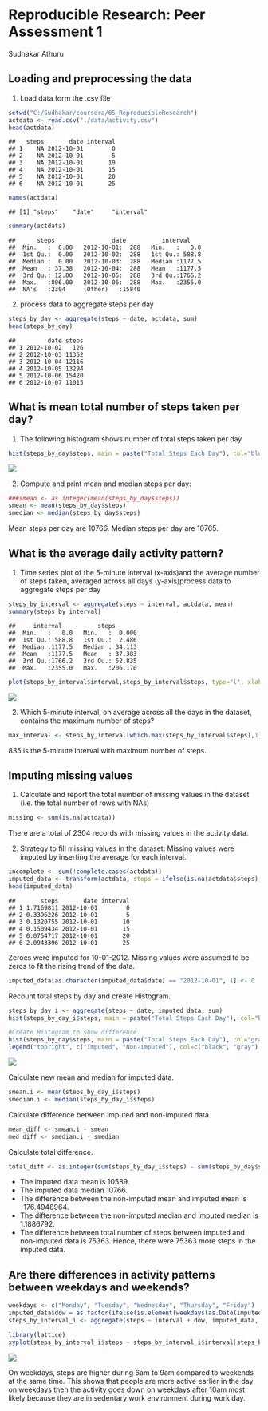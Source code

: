 # Reproducible Research: Peer Assessment 1
Sudhakar Athuru  

## Loading and preprocessing the data
1. Load data form the .csv file


```r
setwd("C:/Sudhakar/coursera/05_ReproducibleResearch")
actdata <- read.csv("./data/activity.csv")
head(actdata)
```

```
##   steps       date interval
## 1    NA 2012-10-01        0
## 2    NA 2012-10-01        5
## 3    NA 2012-10-01       10
## 4    NA 2012-10-01       15
## 5    NA 2012-10-01       20
## 6    NA 2012-10-01       25
```

```r
names(actdata)
```

```
## [1] "steps"    "date"     "interval"
```

```r
summary(actdata)
```

```
##      steps                date          interval     
##  Min.   :  0.00   2012-10-01:  288   Min.   :   0.0  
##  1st Qu.:  0.00   2012-10-02:  288   1st Qu.: 588.8  
##  Median :  0.00   2012-10-03:  288   Median :1177.5  
##  Mean   : 37.38   2012-10-04:  288   Mean   :1177.5  
##  3rd Qu.: 12.00   2012-10-05:  288   3rd Qu.:1766.2  
##  Max.   :806.00   2012-10-06:  288   Max.   :2355.0  
##  NA's   :2304     (Other)   :15840
```

2. process data to aggregate steps per day

```r
steps_by_day <- aggregate(steps ~ date, actdata, sum)
head(steps_by_day)
```

```
##         date steps
## 1 2012-10-02   126
## 2 2012-10-03 11352
## 3 2012-10-04 12116
## 4 2012-10-05 13294
## 5 2012-10-06 15420
## 6 2012-10-07 11015
```

## What is mean total number of steps taken per day?
1. The following histogram shows number of total steps taken per day

```r
hist(steps_by_day$steps, main = paste("Total Steps Each Day"), col="blue", xlab="Number of Steps")
```

![](PA1_template_files/figure-html/unnamed-chunk-3-1.png)<!-- -->

2. Compute and print mean and median steps per day:

```r
###smean <- as.integer(mean(steps_by_day$steps))
smean <- mean(steps_by_day$steps)
smedian <- median(steps_by_day$steps)
```
Mean steps per day are 10766. Median steps per day are 10765.

## What is the average daily activity pattern?
1. Time series plot of the 5-minute interval (x-axis)and the average number of steps taken, averaged across all days (y-axis)process data to aggregate steps per day


```r
steps_by_interval <- aggregate(steps ~ interval, actdata, mean)
summary(steps_by_interval)
```

```
##     interval          steps        
##  Min.   :   0.0   Min.   :  0.000  
##  1st Qu.: 588.8   1st Qu.:  2.486  
##  Median :1177.5   Median : 34.113  
##  Mean   :1177.5   Mean   : 37.383  
##  3rd Qu.:1766.2   3rd Qu.: 52.835  
##  Max.   :2355.0   Max.   :206.170
```

```r
plot(steps_by_interval$interval,steps_by_interval$steps, type="l", xlab="Interval", ylab="Number of Steps",main="Average Number of Steps per Day by Interval")
```

![](PA1_template_files/figure-html/unnamed-chunk-4-1.png)<!-- -->

2. Which 5-minute interval, on average across all the days in the dataset,
contains the maximum number of steps?


```r
max_interval <- steps_by_interval[which.max(steps_by_interval$steps),1]
```

835 is the 5-minute interval with maximum number of steps.


## Imputing missing values

1. Calculate and report the total number of missing values in the dataset
(i.e. the total number of rows with NAs)

```r
missing <- sum(is.na(actdata))
```
There are a total of 2304 records with missing values in the activity data. 

2. Strategy to fill missing values in the dataset: Missing values were imputed by inserting the average for each interval.


```r
incomplete <- sum(!complete.cases(actdata))
imputed_data <- transform(actdata, steps = ifelse(is.na(actdata$steps), steps_by_interval$steps[match(actdata$interval, steps_by_interval$interval)], actdata$steps))
head(imputed_data)
```

```
##       steps       date interval
## 1 1.7169811 2012-10-01        0
## 2 0.3396226 2012-10-01        5
## 3 0.1320755 2012-10-01       10
## 4 0.1509434 2012-10-01       15
## 5 0.0754717 2012-10-01       20
## 6 2.0943396 2012-10-01       25
```

Zeroes were imputed for 10-01-2012. Missing values were assumed to be zeros to fit the rising trend of the data.


```r
imputed_data[as.character(imputed_data$date) == "2012-10-01", 1] <- 0
```

Recount total steps by day and create Histogram.

```r
steps_by_day_i <- aggregate(steps ~ date, imputed_data, sum)
hist(steps_by_day_i$steps, main = paste("Total Steps Each Day"), col="black", xlab="Number of Steps")

#Create Histogram to show difference. 
hist(steps_by_day$steps, main = paste("Total Steps Each Day"), col="gray", xlab="Number of Steps", add=T)
legend("topright", c("Imputed", "Non-imputed"), col=c("black", "gray"), lwd=10)
```

![](PA1_template_files/figure-html/unnamed-chunk-9-1.png)<!-- -->

Calculate new mean and median for imputed data.

```r
smean.i <- mean(steps_by_day_i$steps)
smedian.i <- median(steps_by_day_i$steps)
```

Calculate difference between imputed and non-imputed data.

```r
mean_diff <- smean.i - smean
med_diff <- smedian.i - smedian
```

Calculate total difference.

```r
total_diff <- as.integer(sum(steps_by_day_i$steps) - sum(steps_by_day$steps))
```

* The imputed data mean is 10589.
* The imputed data median 10766.
* The difference between the non-imputed mean and imputed mean is -176.4948964.
* The difference between the non-imputed median and imputed median is 1.1886792.
* The difference between total number of steps between imputed and non-imputed data is 75363. Hence, there were 75363 more steps in the imputed data.


## Are there differences in activity patterns between weekdays and weekends?

```r
weekdays <- c("Monday", "Tuesday", "Wednesday", "Thursday", "Friday")
imputed_data$dow = as.factor(ifelse(is.element(weekdays(as.Date(imputed_data$date)),weekdays), "Weekday", "Weekend"))
steps_by_interval_i <- aggregate(steps ~ interval + dow, imputed_data, mean)

library(lattice)
xyplot(steps_by_interval_i$steps ~ steps_by_interval_i$interval|steps_by_interval_i$dow, main="Average Steps per Day by Interval",xlab="Interval", ylab="Steps",layout=c(1,2), type="l")
```

![](PA1_template_files/figure-html/unnamed-chunk-13-1.png)<!-- -->

On weekdays, steps are higher during 6am to 9am compared to weekends at the same time. This shows that people are more active earlier in the day on weekdays then the activity goes down on weekdays after 10am most likely because they are in sedentary work environment during work day. 
